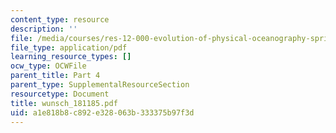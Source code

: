 ```yaml
---
content_type: resource
description: ''
file: /media/courses/res-12-000-evolution-of-physical-oceanography-spring-2007/a1e818b8c892e328063b333375b97f3d_wunsch_181185.pdf
file_type: application/pdf
learning_resource_types: []
ocw_type: OCWFile
parent_title: Part 4
parent_type: SupplementalResourceSection
resourcetype: Document
title: wunsch_181185.pdf
uid: a1e818b8-c892-e328-063b-333375b97f3d
---
```

